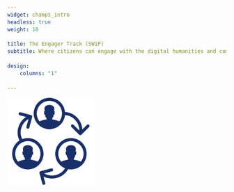 ```yaml
---
widget: champs_intro
headless: true
weight: 10

title: The Engager Track (SWiP)
subtitle: Where citizens can engage with the digital humanities and computational social sciences community, learn skills, and contribute their knowledge

design:
    columns: "1"

---
```


<img src="engager-icon.svg" width="200px">



